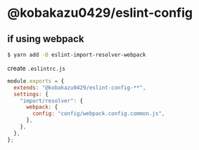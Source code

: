 # @kobakazu0429/eslint-config

## if using webpack

```bash
$ yarn add -D eslint-import-resolver-webpack
```

create `.eslintrc.js`

```javascript
module.exports = {
  extends: "@kobakazu0429/eslint-config-**",
  settings: {
    "import/resolver": {
      webpack: {
        config: "config/webpack.config.common.js",
      },
    },
  },
};
```
